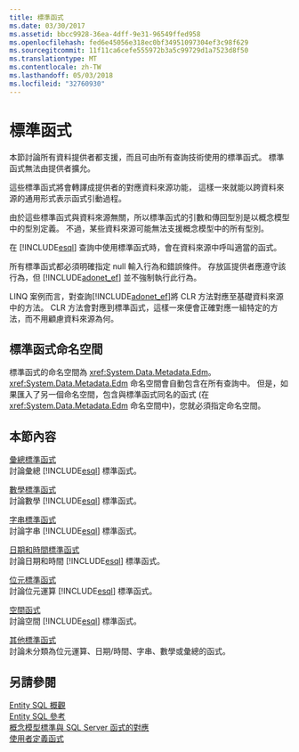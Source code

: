 ```yaml
---
title: 標準函式
ms.date: 03/30/2017
ms.assetid: bbcc9928-36ea-4dff-9e31-96549ffed958
ms.openlocfilehash: fed6e45056e318ec0bf34951097304ef3c98f629
ms.sourcegitcommit: 11f11ca6cefe555972b3a5c99729d1a7523d8f50
ms.translationtype: MT
ms.contentlocale: zh-TW
ms.lasthandoff: 05/03/2018
ms.locfileid: "32760930"
---
```

# <a name="canonical-functions"></a>標準函式
本節討論所有資料提供者都支援，而且可由所有查詢技術使用的標準函式。 標準函式無法由提供者擴允。  
  
 這些標準函式將會轉譯成提供者的對應資料來源功能， 這樣一來就能以跨資料來源的通用形式表示函式引動過程。  
  
 由於這些標準函式與資料來源無關，所以標準函式的引數和傳回型別是以概念模型中的型別定義。 不過，某些資料來源可能無法支援概念模型中的所有型別。  
  
 在 [!INCLUDE[esql](../../../../../../includes/esql-md.md)] 查詢中使用標準函式時，會在資料來源中呼叫適當的函式。  
  
 所有標準函式都必須明確指定 null 輸入行為和錯誤條件。 存放區提供者應遵守該行為，但 [!INCLUDE[adonet_ef](../../../../../../includes/adonet-ef-md.md)] 並不強制執行此行為。  
  
 LINQ 案例而言，對查詢[!INCLUDE[adonet_ef](../../../../../../includes/adonet-ef-md.md)]將 CLR 方法對應至基礎資料來源中的方法。 CLR 方法會對應到標準函式，這樣一來便會正確對應一組特定的方法，而不用顧慮資料來源為何。  
  
## <a name="canonical-functions-namespace"></a>標準函式命名空間  
 標準函式的命名空間為 <xref:System.Data.Metadata.Edm>。 <xref:System.Data.Metadata.Edm> 命名空間會自動包含在所有查詢中。 但是，如果匯入了另一個命名空間，包含與標準函式同名的函式 (在 <xref:System.Data.Metadata.Edm> 命名空間中)，您就必須指定命名空間。  
  
## <a name="in-this-section"></a>本節內容  
 [彙總標準函式](../../../../../../docs/framework/data/adonet/ef/language-reference/aggregate-canonical-functions.md)  
 討論彙總 [!INCLUDE[esql](../../../../../../includes/esql-md.md)] 標準函式。  
  
 [數學標準函式](../../../../../../docs/framework/data/adonet/ef/language-reference/math-canonical-functions.md)  
 討論數學 [!INCLUDE[esql](../../../../../../includes/esql-md.md)] 標準函式。  
  
 [字串標準函式](../../../../../../docs/framework/data/adonet/ef/language-reference/string-canonical-functions.md)  
 討論字串 [!INCLUDE[esql](../../../../../../includes/esql-md.md)] 標準函式。  
  
 [日期和時間標準函式](../../../../../../docs/framework/data/adonet/ef/language-reference/date-and-time-canonical-functions.md)  
 討論日期和時間 [!INCLUDE[esql](../../../../../../includes/esql-md.md)] 標準函式。  
  
 [位元標準函式](../../../../../../docs/framework/data/adonet/ef/language-reference/bitwise-canonical-functions.md)  
 討論位元運算 [!INCLUDE[esql](../../../../../../includes/esql-md.md)] 標準函式。  
  
 [空間函式](../../../../../../docs/framework/data/adonet/ef/language-reference/spatial-functions.md)  
 討論空間 [!INCLUDE[esql](../../../../../../includes/esql-md.md)] 標準函式。  
  
 [其他標準函式](../../../../../../docs/framework/data/adonet/ef/language-reference/other-canonical-functions.md)  
 討論未分類為位元運算、日期/時間、字串、數學或彙總的函式。  
  
## <a name="see-also"></a>另請參閱  
 [Entity SQL 概觀](../../../../../../docs/framework/data/adonet/ef/language-reference/entity-sql-overview.md)  
 [Entity SQL 參考](../../../../../../docs/framework/data/adonet/ef/language-reference/entity-sql-reference.md)  
 [概念模型標準與 SQL Server 函式的對應](../../../../../../docs/framework/data/adonet/ef/conceptual-model-canonical-to-sql-server-functions-mapping.md)  
 [使用者定義函式](../../../../../../docs/framework/data/adonet/ef/language-reference/user-defined-functions-entity-sql.md)
